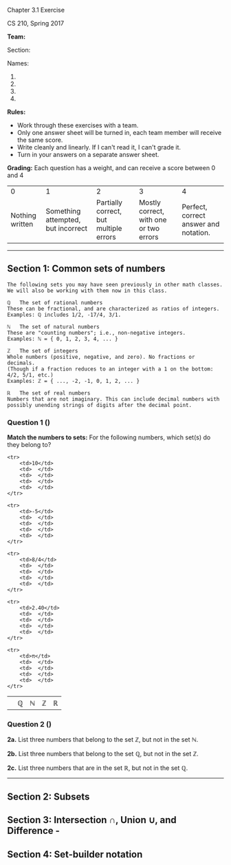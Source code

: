 Chapter 3.1 Exercise		

CS 210, Spring 2017

**Team:**

Section:

Names:

1. 
2. 
3. 
4. 

**Rules:** 

* Work through these exercises with a team. 
* Only one answer sheet will be turned in, each team member will receive the same score. 
* Write cleanly and linearly. If I can't read it, I can't grade it.
* Turn in your answers on a separate answer sheet.

**Grading:** Each question has a weight, and can receive a score between 0 and 4

<table>
<tr>
<td>0</td>
<td>1</td>
<td>2</td>
<td>3</td>
<td>4</td>
</tr>
<tr>
<td>Nothing written</td>
<td>Something attempted, but incorrect</td>
<td>Partially correct, but multiple errors</td>
<td>Mostly correct, with one or two errors</td>
<td>Perfect, correct answer and notation.</td>
</tr>
</table>

---

## Section 1: Common sets of numbers

    The following sets you may have seen previously in other math classes.
    We will also be working with them now in this class.  
    
    ℚ   The set of rational numbers   
    These can be fractional, and are characterized as ratios of integers.
    Examples: ℚ includes 1/2, -17/4, 3/1.
    
    ℕ   The set of natural numbers    
    These are "counting numbers"; i.e., non-negative integers.
    Examples: ℕ = { 0, 1, 2, 3, 4, ... }
   
    ℤ   The set of integers           
    Whole numbers (positive, negative, and zero). No fractions or decimals.
    (Though if a fraction reduces to an integer with a 1 on the bottom: 4/2, 5/1, etc.)
    Examples: ℤ = { ..., -2, -1, 0, 1, 2, ... }
    
    ℝ   The set of real numbers       
    Numbers that are not imaginary. This can include decimal numbers with 
    possibly unending strings of digits after the decimal point.

### Question 1 ()

**Match the numbers to sets:** For the following numbers, which set(s) do they belong to?

<table>
    <tr>
        <th></th>
        <th>ℚ</th>
        <th>ℕ</th>
        <th>ℤ</th>
        <th>ℝ</th>
    </tr>
    
    <tr>
        <td>10</td>
        <td>  </td>
        <td>  </td>
        <td>  </td>
        <td>  </td>
    </tr>
    
    <tr>
        <td>-5</td>
        <td>  </td>
        <td>  </td>
        <td>  </td>
        <td>  </td>
    </tr>
    
    <tr>
        <td>8/4</td>
        <td>  </td>
        <td>  </td>
        <td>  </td>
        <td>  </td>
    </tr>
    
    <tr>
        <td>2.40</td>
        <td>  </td>
        <td>  </td>
        <td>  </td>
        <td>  </td>
    </tr>
    
    <tr>
        <td>π</td>
        <td>  </td>
        <td>  </td>
        <td>  </td>
        <td>  </td>
    </tr>
</table>

### Question 2 ()

**2a.** List three numbers that belong to the set ℤ, but not in the set ℕ.

**2b.** List three numbers that belong to the set ℚ, but not in the set ℤ.

**2c.** List three numbers that are in the set ℝ, but not in the set ℚ.

---

## Section 2: Subsets

## Section 3: Intersection ∩, Union ∪, and Difference -

## Section 4: Set-builder notation
